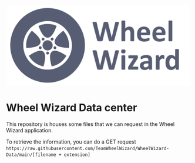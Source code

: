 <p align="center">
  <img src="https://github.com/TeamWheelWizard/.github/blob/main/images/WheelWizard_text_icon.png" alt="Wheel Wizard Logo" width="500"/>
</p>

# Wheel Wizard Data center
This repository is houses some files that we can request in the Wheel Wizard application.


To retrieve the information, you can do a GET request
```https://raw.githubusercontent.com/TeamWheelWizard/WheelWizard-Data/main/[filename + extension]```
